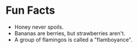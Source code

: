 # Fun Facts

- Honey never spoils.
- Bananas are berries, but strawberries aren't.
- A group of flamingos is called a "flamboyance".
